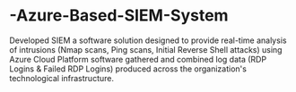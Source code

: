 # -Azure-Based-SIEM-System
Developed SIEM a software solution designed to provide real-time analysis of intrusions (Nmap scans, Ping scans, Initial Reverse Shell attacks) using Azure Cloud Platform software gathered and combined log data (RDP Logins &amp; Failed RDP Logins) produced across the organization's technological infrastructure.  
